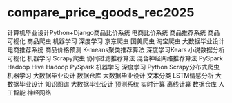 # compare_price_goods_rec2025
计算机毕业设计Python+Django商品比价系统 电商比价系统 商品推荐系统 商品可视化 商品爬虫 机器学习 深度学习 京东爬虫 国美爬虫 淘宝爬虫 大数据毕业设计 电商推荐系统 商品价格预测 K-means聚类推荐算法 深度学习Kears 小说数据分析可视化 机器学习 Scrapy爬虫 协同过滤推荐算法 混合神经网络推荐算法 PySpark Hadoop Hive Hadoop PySpark 机器学习 深度学习 Python Scrapy分布式爬虫 机器学习 大数据毕业设计 数据仓库 大数据毕业设计 文本分类 LSTM情感分析 大数据毕业设计 知识图谱 大数据毕业设计 预测系统 实时计算 离线计算 数据仓库 人工智能 神经网络

